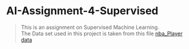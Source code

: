 # AI-Assignment-4-Supervised 
> This is an assignment on Supervised Machine Learning.<br>
> The Data set used in this project is taken from this file [nba_Player data](https://github.com/Pulimasthan25/AI-Assignment-4-SML/blob/master/nba_Player%20data.csv) 
